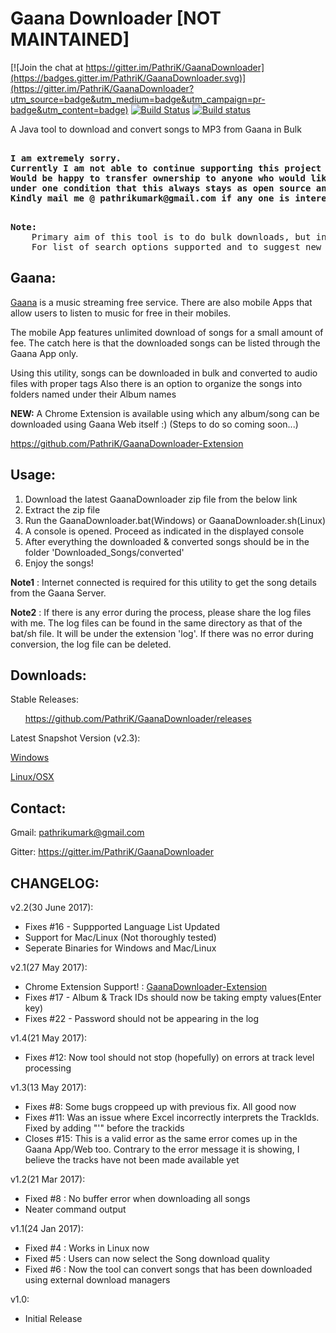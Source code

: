# Gaana Downloader [NOT MAINTAINED]

[![Join the chat at https://gitter.im/PathriK/GaanaDownloader](https://badges.gitter.im/PathriK/GaanaDownloader.svg)](https://gitter.im/PathriK/GaanaDownloader?utm_source=badge&utm_medium=badge&utm_campaign=pr-badge&utm_content=badge) [![Build Status](https://travis-ci.org/PathriK/GaanaDownloader.svg?branch=master)](https://travis-ci.org/PathriK/GaanaDownloader) [![Build status](https://ci.appveyor.com/api/projects/status/32jy46yxmtve2yav?svg=true)](https://ci.appveyor.com/project/PathriK/gaanadownloader)


A Java tool to download and convert songs to MP3 from Gaana in Bulk

<pre>
<b>
I am extremely sorry. 
Currently I am not able to continue supporting this project and not sure whether this tool is still working. 
Would be happy to transfer ownership to anyone who would like to continue developing/maintaining this tool
under one condition that this always stays as open source and free. 
Kindly mail me @ pathrikumark@gmail.com if any one is interested
</b>
</pre>

<pre>
<b>Note:</b>
    Primary aim of this tool is to do bulk downloads, but individual downloads will also be supported in future. 
    For list of search options supported and to suggest new features, kindly take a look at Issue <a href="https://github.com/PathriK/GaanaDownloader/issues/2">#2</a>
</pre>

## Gaana:

[Gaana](http://gaana.com/) is a music streaming free service. There are also mobile Apps that allow users to listen to music for free in their mobiles. 

The mobile App features unlimited download of songs for a small amount of fee. The catch here is that the downloaded songs can be listed through the Gaana App only. 

Using this utility, songs can be downloaded in bulk and converted to audio files with proper tags
Also there is an option to organize the songs into folders named under their Album names

**NEW:** A Chrome Extension is available using which any album/song can be downloaded using Gaana Web itself :) (Steps to do so coming soon...)

https://github.com/PathriK/GaanaDownloader-Extension

## Usage:

1. Download the latest GaanaDownloader zip file from the below link
2. Extract the zip file
3. Run the GaanaDownloader.bat(Windows) or GaanaDownloader.sh(Linux)
4. A console is opened. Proceed as indicated in the displayed console
5. After everything the downloaded & converted songs should be in the folder 'Downloaded_Songs/converted'
6. Enjoy the songs!

**Note1** : Internet connected is required for this utility to get the song details from the Gaana Server.

**Note2** : If there is any error during the process, please share the log files with me. The log files can be found in the same directory as that of the bat/sh file. It will be under the extension 'log'. If there was no error during conversion, the log file can be deleted. 
	
## Downloads:

Stable Releases:

&nbsp;&nbsp;&nbsp;&nbsp;&nbsp;&nbsp;https://github.com/PathriK/GaanaDownloader/releases

Latest Snapshot Version (v2.3):

[Windows](https://ci.appveyor.com/api/projects/PathriK/GaanaDownloader/artifacts/binaries/GaanaDownloader-2.3-SNAPSHOT_windows.zip)

[Linux/OSX](https://ci.appveyor.com/api/projects/PathriK/GaanaDownloader/artifacts/binaries/GaanaDownloader-2.3-SNAPSHOT_linux_osx.zip)

## Contact:
Gmail: pathrikumark@gmail.com

Gitter: https://gitter.im/PathriK/GaanaDownloader

## CHANGELOG:

v2.2(30 June 2017):
- Fixes #16 - Suppported Language List Updated
- Support for Mac/Linux (Not thoroughly tested)
- Seperate Binaries for Windows and Mac/Linux

v2.1(27 May 2017):
- Chrome Extension Support! : [GaanaDownloader-Extension](https://github.com/PathriK/GaanaDownloader-Extension)
- Fixes #17 - Album & Track IDs should now be taking empty values(Enter key)
- Fixes #22 - Password should not be appearing in the log

v1.4(21 May 2017):
- Fixes #12: Now tool should not stop (hopefully) on errors at track level processing

v1.3(13 May 2017):
- Fixes #8: Some bugs croppeed up with previous fix. All good now
- Fixes #11: Was an issue where Excel incorrectly interprets the TrackIds. Fixed by adding "'" before the trackids
- Closes #15: This is a valid error as the same error comes up in the Gaana App/Web too. Contrary to the error message it is showing, I believe the tracks have not been made available yet

v1.2(21 Mar 2017):
- Fixed #8 : No buffer error when downloading all songs
- Neater command output

v1.1(24 Jan 2017):
- Fixed #4 : Works in Linux now
- Fixed #5 : Users can now select the Song download quality
- Fixed #6 : Now the tool can convert songs that has been downloaded using external download managers

v1.0:
- Initial Release
